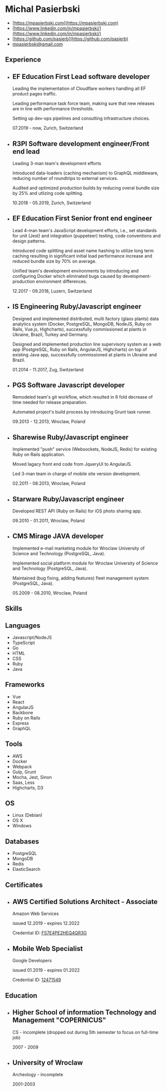 Michal Pasierbski
=================

*   [https://mpasierbski.com](https://mpasierbski.com)
*   [https://www.linkedin.com/in/mpasierbski/](https://www.linkedin.com/in/mpasierbski/)
*   [https://github.com/pasierb](https://github.com/pasierb)
*   [mpasierbski@gmail.com](mailto:mpasierbski@gmail.com)

Experience
----------

*   EF Education First Lead software developer
    ------------------------------------------

    Leading the implementation of Cloudflare workers handling all EF product pages traffic.

    Leading performance task force team, making sure that new releases are in line with performance thresholds.

    Setting up dev-ops pipelines and consulting infrastructure choices.
    
    07.2019 - now, Zurich, Switzerland
    
*   R3PI Software development engineer/Front end lead
    -------------------------------------------------
    
    Leading 3-man team's development efforts
    
    Introduced data-loaders (caching mechanism) to GraphQL middleware, reducing number of roundtrips to external services.
    
    Audited and optimized production builds by reducing overal bundle size by 25% and utlizing code splitting.
    
    10.2018 - 05.2019, Zurich, Switzerland
    
*   EF Education First Senior front end engineer
    --------------------------------------------
    
    Lead 4-man team's JavaScript development efforts, i.e., set standards for unit (Jest) and integration (puppeteer) testing, code conventions and design patterns.
    
    Introduced code splitting and asset name hashing to utilize long term caching resulting in significant initial load performance increase and reduced bundle size by 70% on average.
    
    Unified team's development environments by introducing and configuring Docker which eliminated bugs caused by development-production environment differences.
    
    12.2017 - 09.2018, Luzern, Switzerland
    
*   IS Engineering Ruby/Javascript engineer
    ---------------------------------------
    
    Designed and implemented distributed, multi factory (glass plants) data analytics system (Docker, PostgreSQL, MongoDB, NodeJS, Ruby on Rails, Vue.js, Highcharts), successfully commissioned at plants in Ukraine, Brazil, Turkey and Germany.
    
    Designed and implemented production line supervisory system as a web app (PostgreSQL, Ruby on Rails, AngularJS, Highcharts) on top of existing Java app, successfully commissioned at plants in Ukraine and Brazil.
    
    01.2014 - 11.2017, Zug, Switzerland
    
*   PGS Software Javascript developer
    ---------------------------------
    
    Remodeled team's git workflow, which resulted in 6 fold decrease of time needed for release preparation.
    
    Automated project's build process by introducing Grunt task runner.
    
    09.2013 - 12.2013, Wroclaw, Poland
    
*   Sharewise Ruby/Javascript engineer
    ----------------------------------
    
    Implemented "push" service (Websockets, NodeJS, Redis) for existing Ruby on Rails application.
    
    Moved lagacy front end code from JqueryUI to AngularJS.
    
    Led 3-man team in charge of mobile site version development.
    
    02.2011 - 08.2013, Wroclaw, Poland
    
*   Starware Ruby/Javascript engineer
    ---------------------------------
    
    Developed REST API (Ruby on Rails) for iOS photo sharing app.
    
    09.2010 - 01.2011, Wroclaw, Poland
    
*   CMS Mirage JAVA developer
    -------------------------
    
    Implemented e-mail marketing module for Wroclaw University of Science and Technology (PostgreSQL, Java).
    
    Implemented social platform module for Wroclaw University of Science and Technology (PostgreSQL, Java).
    
    Maintained (bug fixing, adding features) fleet management system (PostgreSQL, Java).
    
    05.2009 - 08.2010, Wroclaw, Poland
    

Skills
------

Languages
---------

*   Javascript/NodeJS
*   TypeScript
*   Go
*   HTML
*   CSS
*   Ruby
*   Java

Frameworks
----------

*   Vue
*   React
*   AngularJS
*   Backbone
*   Ruby on Rails
*   Express
*   GraphQL

Tools
-----

*   AWS
*   Docker
*   Webpack
*   Gulp, Grunt
*   Mocha, Jest, Sinon
*   Saas, Less
*   Highcharts, D3

OS
--

*   Linux (Debian)
*   OS X
*   Windows

Databases
---------

*   PostgreSQL
*   MongoDB
*   Redis
*   ElasticSearch

Certificates
------------

*   AWS Certified Solutions Architect - Associate
    ---------------------------------------------
    
    Amazon Web Services
    
    issued 12.2019 - expires 12.2022
    
    Credential ID: [FS7E4PE2HEQ4QR3G](https://www.certmetrics.com/amazon/public/transcript.aspx?transcript=V3P97712KJ1EQTWR)
    
*   Mobile Web Specialist
    ---------------------
    
    Google Developers
    
    issued 01.2019 - expires 01.2022
    
    Credential ID: [12471549](https://www.credential.net/m23rhhsx?key=8f900767955ce28b1273e535a28cab9be368be10bec61e04ed3b00cc31d8dd85)
    

Education
---------

*   Higher School of information Technology and Management "COPERNICUS"
    -------------------------------------------------------------------
    
    CS - incomplete (dropped out during 5th semester to focus on full-time job)
    
    2007 - 2009
    
*   University of Wroclaw
    ---------------------
    
    Archeology - incomplete
    
    2001-2003